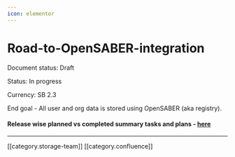 ```yaml
---
icon: elementor
---
```


# Road-to-OpenSABER-integration

Document status: Draft

Status: In progress&#x20;

Currency: SB 2.3

End goal - All user and org data is stored using OpenSABER (aka registry).

#### Release wise planned vs completed summary tasks and plans - [here](https://docs.google.com/spreadsheets/d/1l2mn4-vw2b3fglBPhzPKWihB4cHrjmdQ4WLKPT7XX\_E/edit?usp=sharing)

***

\[\[category.storage-team]] \[\[category.confluence]]
